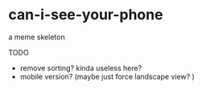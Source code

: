 can-i-see-your-phone
=========================


a meme skeleton


TODO

- remove sorting? kinda useless here?
- mobile version? (maybe just force landscape view? )
